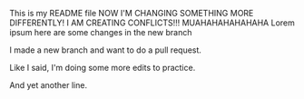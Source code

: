 This is my README file
NOW I'M CHANGING SOMETHING MORE DIFFERENTLY!
I AM CREATING CONFLICTS!!! MUAHAHAHAHAHAHA
Lorem ipsum here are some changes in the new branch

I made a new branch and want to do a pull request.

Like I said, I'm doing some more edits to practice.

And yet another line.